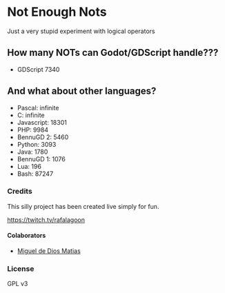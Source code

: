 # Not Enough Nots
Just a very stupid experiment with logical operators

## How many NOTs can Godot/GDScript handle???
 - GDScript 7340

## And what about other languages?
 - Pascal: infinite
 - C: infinite
 - Javascript: 18301
 - PHP: 9984
 - BennuGD 2: 5460
 - Python: 3093
 - Java: 1780
 - BennuGD 1: 1076
 - Lua: 196
 - Bash: 87247

### Credits
This silly project has been created live simply for fun.

https://twitch.tv/rafalagoon

#### Colaborators

- [Miguel de Dios Matias](https://github.com/mdtrooper)

### License

GPL v3
